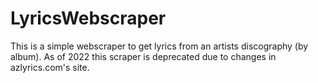 # LyricsWebscraper

This is a simple webscraper to get lyrics from an artists discography (by album).
As of 2022 this scraper is deprecated due to changes in azlyrics.com's site.

